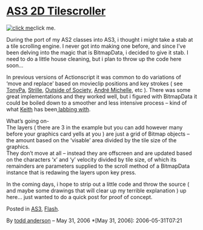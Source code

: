 # [AS3 2D Tilescroller](http://custardbelly.com/blog/2006/05/31/as3-2d-tilescroller/)

[![click me](http://www.custardbelly.com/AS3/MapScroll/tilescroller.gif)](javascript:MM_openBrWindow('http://www.custardbelly.com/AS3/MapScroll/index.html','til_scroller','resizable=no,width=400,height=200');)click me.

During the port of my AS2 classes into AS3, i thought i might take a stab at a tile scrolling engine. I never got into making one before, and since I’ve been delving into the magic that is BitmapData, i decided to give it stab. I need to do a little house cleaning, but i plan to throw up the code here soon…

In previous versions of Actionscript it was common to do variations of ‘move and replace’ based on movieclip positions and key strokes ( see [TonyPa](http://www.tonypa.pri.ee/tbw/index.html), [Strille](http://www.strille.net/tutorials/part1_scrolling.php), [Outside of Society](http://oos.moxiecode.com/tut_10/index.html), [André Michelle](http://recycle.andre-michelle.com/), etc ). There was some great implementations and they worked well, but i figured with BitmapData it could be boiled down to a smoother and less intensive process – kind of what [Keith](http://www.bit-101.com/blog/) has been[ labbing with](http://www.bit-101.com/lab/?p=18).

What’s going on-  
The layers ( there are 3 in the example but you can add however many before your graphics card yells at you ) are just a grid of Bitmap objects – the amount based on the ‘visable’ area divided by the tile size of the graphics.  
They don’t move at all – instead they are offscreen and are updated based on the characters ‘x’ and ‘y’ velocity divided by tile size, of which its remainders are parameters supplied to the scroll method of a BitmapData instance that is redawing the layers upon key press.

In the coming days, i hope to strip out a little code and throw the source ( and maybe some drawings that will clear up my terrible explanation ) up here… just wanted to do a quick post for proof of concept.

Posted in [AS3](http://custardbelly.com/blog/category/as3/), [Flash](http://custardbelly.com/blog/category/flash/).

By [todd anderson](http://custardbelly.com/blog/author/todd-anderson/) – May 31, 2006
  *[May 31, 2006]: 2006-05-31T07:21
